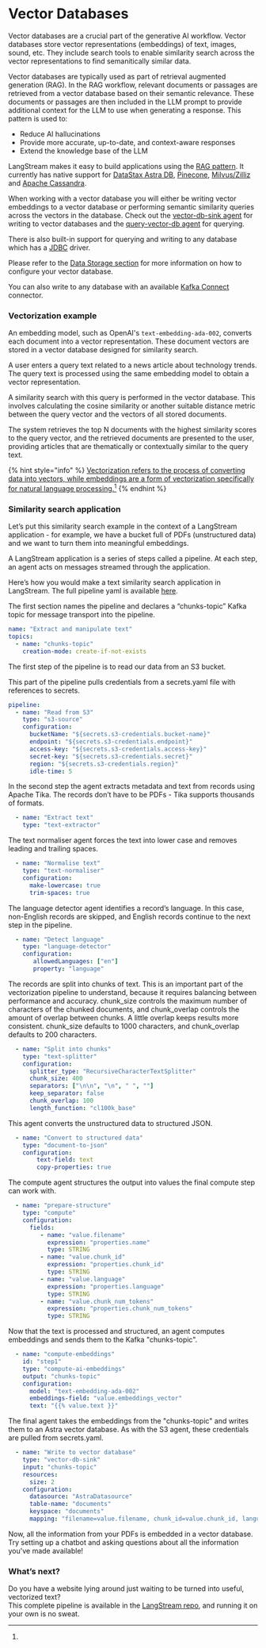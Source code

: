# Vector Databases

Vector databases are a crucial part of the generative AI workflow. Vector databases store vector representations (embeddings) of text, images, sound, etc. They include search tools to enable similarity search across the vector representations to find semanitically similar data.   

Vector databases are typically used as part of retrieval augmented generation (RAG). In the RAG workflow, relevant documents or passages are retrieved from a vector database based on their semantic relevance. These documents or passages are then included in the LLM prompt to provide additional context for the LLM to use when generating a response. This pattern is used to:

* Reduce AI hallucinations
* Provide more accurate, up-to-date, and context-aware responses
* Extend the knowledge base of the LLM

LangStream makes it easy to build applications using the [RAG pattern](./rag-pattern.md). It currently has native support for [DataStax Astra DB](https://www.datastax.com/products/vector-search), [Pinecone](https://www.pinecone.io/), [Milvus/Zilliz](https://milvus.io/)
and [Apache Cassandra](https://cassandra.apache.org).&#x20;

When working with a vector database you will either be writing vector embeddings to a vector database or performing semantic similarity queries across the vectors in the database. Check out the [vector-db-sink agent](../pipeline-agents/input-and-output/vector-db-sink.md) for writing to vector databases and the [query-vector-db agent](../pipeline-agents/text-processors/query-vector-db.md) for querying.&#x20;

There is also built-in support for querying and writing to any database which has a [JDBC](https://docs.oracle.com/javase/tutorial/jdbc/overview/index.html) driver.

Please refer to the [Data Storage section](../configuration-resources/data-storage/README.md) for more information on how to configure your vector database.

You can also write to any database with an available [Kafka Connect](https://docs.confluent.io/platform/current/connect/index.html) connector.


### Vectorization example

An embedding model, such as OpenAI's `text-embedding-ada-002`, converts each document into a vector representation. These document vectors are stored in a vector database designed for similarity search.

A user enters a query text related to a news article about technology trends. The query text is processed using the same embedding model to obtain a vector representation.

A similarity search with this query is performed in the vector database. This involves calculating the cosine similarity or another suitable distance metric between the query vector and the vectors of all stored documents.

The system retrieves the top N documents with the highest similarity scores to the query vector, and the retrieved documents are presented to the user, providing articles that are thematically or contextually similar to the query text.

{% hint style="info" %}
[Vectorization refers to the process of converting data into vectors, while embeddings are a form of vectorization specifically for natural language processing.](#user-content-fn-1)[^1]
{% endhint %}

### Similarity search application

Let’s put this similarity search example in the context of a LangStream application - for example, we have a bucket full of PDFs (unstructured data) and we want to turn them into meaningful embeddings.&#x20;

A LangStream application is a series of steps called a pipeline. At each step, an agent acts on messages streamed through the application.&#x20;

Here’s how you would make a text similarity search application in LangStream. The full pipeline yaml is available [here](https://github.com/LangStream/langstream/tree/main/examples/applications/docker-chatbot).

The first section names the pipeline and declares a “chunks-topic” Kafka topic for message transport into the pipeline.

```yaml
name: "Extract and manipulate text"
topics:
  - name: "chunks-topic"
    creation-mode: create-if-not-exists
```

The first step of the pipeline is to read our data from an S3 bucket.

This part of the pipeline pulls credentials from a secrets.yaml file with references to secrets.

```yaml
pipeline:
  - name: "Read from S3"
    type: "s3-source"
    configuration:
      bucketName: "${secrets.s3-credentials.bucket-name}"
      endpoint: "${secrets.s3-credentials.endpoint}"
      access-key: "${secrets.s3-credentials.access-key}"
      secret-key: "${secrets.s3-credentials.secret}"
      region: "${secrets.s3-credentials.region}"
      idle-time: 5
```

In the second step the agent extracts metadata and text from records using Apache Tika. The records don’t have to be PDFs - Tika supports thousands of formats.

```yaml
  - name: "Extract text"
    type: "text-extractor"
```

The text normaliser agent forces the text into lower case and removes leading and trailing spaces.&#x20;

```yaml
  - name: "Normalise text"
    type: "text-normaliser"
    configuration:
      make-lowercase: true
      trim-spaces: true
```

The language detector agent identifies a record’s language. In this case, non-English records are skipped, and English records continue to the next step in the pipeline.

```yaml
  - name: "Detect language"
    type: "language-detector"
    configuration:
       allowedLanguages: ["en"]
       property: "language"
```

The records are split into chunks of text. This is an important part of the vectorization pipeline to understand, because it requires balancing between performance and accuracy. chunk\_size controls the maximum number of characters of the chunked documents, and chunk\_overlap controls the amount of overlap between chunks. A little overlap keeps results more consistent. chunk\_size defaults to 1000 characters, and chunk\_overlap defaults to 200 characters.

```yaml
  - name: "Split into chunks"
    type: "text-splitter"
    configuration:
      splitter_type: "RecursiveCharacterTextSplitter"
      chunk_size: 400
      separators: ["\n\n", "\n", " ", ""]
      keep_separator: false
      chunk_overlap: 100
      length_function: "cl100k_base"
```

This agent converts the unstructured data to structured JSON.&#x20;

```yaml
  - name: "Convert to structured data"
    type: "document-to-json"
    configuration:
        text-field: text
        copy-properties: true
```

The compute agent structures the output into values the final compute step can work with.

```yaml
  - name: "prepare-structure"
    type: "compute"
    configuration:
      fields:
         - name: "value.filename"
           expression: "properties.name"
           type: STRING
         - name: "value.chunk_id"
           expression: "properties.chunk_id"
           type: STRING
         - name: "value.language"
           expression: "properties.language"
           type: STRING
         - name: "value.chunk_num_tokens"
           expression: "properties.chunk_num_tokens"
           type: STRING
```

Now that the text is processed and structured, an agent computes embeddings and sends them to the Kafka "chunks-topic".

```yaml
  - name: "compute-embeddings"
    id: "step1"
    type: "compute-ai-embeddings"
    output: "chunks-topic"
    configuration:
      model: "text-embedding-ada-002" 
      embeddings-field: "value.embeddings_vector"
      text: "{{% value.text }}"
```

The final agent takes the embeddings from the "chunks-topic" and writes them to an Astra vector database. As with the S3 agent, these credentials are pulled from secrets.yaml.

```yaml
  - name: "Write to vector database"
    type: "vector-db-sink"
    input: "chunks-topic"
    resources:
      size: 2
    configuration:
      datasource: "AstraDatasource"
      table-name: "documents"
      keyspace: "documents"
      mapping: "filename=value.filename, chunk_id=value.chunk_id, language=value.language, text=value.text, embeddings_vector=value.embeddings_vector, num_tokens=value.chunk_num_tokens"
```

Now, all the information from your PDFs is embedded in a vector database. Try setting up a chatbot and asking questions about all the information you've made available!

### What’s next?

Do you have a website lying around just waiting to be turned into useful, vectorized text?\
This complete pipeline is available in the [LangStream repo](https://github.com/LangStream/langstream/tree/main/examples/applications/docker-chatbot), and running it on your own is no sweat.&#x20;




[^1]: 
